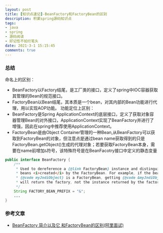 ```yaml
---
layout: post
title: [知识点速记]-BeanFactory和FactoryBean的区别
description: 积累spring源码知识点
tags:
- java
- spring
- 源码阅读
- 好记性不如烂笔头
date: 2021-3-1 15:15:45
comments: true
---
```


### 总结
命名上的区别：
* BeanFactory以Factory结尾，是工厂类的接口，定义了spring中IOC容器获取其管理的Bean的规范接口。
* FactoryBean以Bean结尾，其本质是一个bean，对其内部的Bean功能进行代理，用以实现AOP功能。
功能定位上区别：
* BeanFactory是Spring ApplicationContext的底层接口，定义了获取对象容器管理Bean的对外接口，ApplicationContext实现了BeanFactory并进行了增强，因此在spring中推荐使用ApplicationContext。
* FactoryBean是由Object Container管理的一种Bean,从BeanFactory可以获取到FactoryBean的对象，但注意点是通过bean name获取得到的只是FactoryBean.getObject()生成的代理对象；若要获取FactoryBean本身，需要在name前增加`&`符号，该特殊符号是在BeanFacotry接口中定义的静态变量
```java
public interface BeanFactory {
	/**
	 * Used to dereference a {@link FactoryBean} instance and distinguish it from
	 * beans <i>created</i> by the FactoryBean. For example, if the bean named
	 * {@code myJndiObject} is a FactoryBean, getting {@code &myJndiObject}
	 * will return the factory, not the instance returned by the factory.
	 */
	String FACTORY_BEAN_PREFIX = "&";
    ...
}
```
### 参考文章
* [BeanFactory 简介以及它 和FactoryBean的区别(阿里面试)](https://www.cnblogs.com/aspirant/p/9082858.html)
